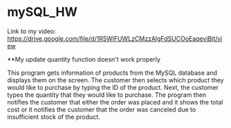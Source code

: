 # mySQL_HW

Link to my video: https://drive.google.com/file/d/1R5WlFUWLzCMzzAlgFdSUCOoEaqeviBjt/view


**My update quantity function doesn't work properly


This program gets information of products from the MySQL database and displays them on the screen.
The customer then selects which product they would like to purchase by typing the ID of the product.
Next, the customer types the quantity that they would like to purchase.
The program then notifies the customer that either the order was placed and it shows the total cost
or it notifies the customer that the order was canceled due to insufficient stock of the product.
